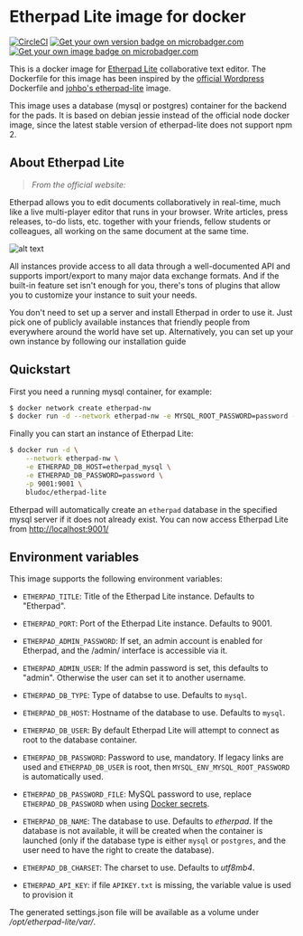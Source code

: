 # Etherpad Lite image for docker
[![CircleCI](https://circleci.com/gh/BjoernLudwigPTB/dockerfiles/tree/latest.svg?style=shield)](https://circleci.com/gh/BjoernLudwigPTB/dockerfiles/tree/latest)
[![Get your own version badge on microbadger.com](https://images.microbadger.com/badges/version/bludoc/etherpad-lite:latest.svg)](https://microbadger.com/images/bludoc/etherpad-lite:latest)
[![Get your own image badge on microbadger.com](https://images.microbadger.com/badges/image/bludoc/etherpad-lite:latest.svg)](https://microbadger.com/images/bludoc/etherpad-lite:latest)

This is a docker image for [Etherpad Lite](http://etherpad.org/)
collaborative text editor. The Dockerfile for this image has been
inspired by the
[official Wordpress](https://registry.hub.docker.com/_/wordpress/)
Dockerfile and
[johbo's etherpad-lite](https://registry.hub.docker.com/u/johbo/etherpad-lite/)
image.

This image uses a database (mysql or postgres) container for the backend for
the pads. It is based on debian jessie instead of the official node docker
image, since the latest stable version of etherpad-lite does not support npm 2.

## About Etherpad Lite

> *From the official website:*

Etherpad allows you to edit documents collaboratively in real-time, much like a live multi-player editor that runs in your browser. Write articles, press releases, to-do lists, etc. together with your friends, fellow students or colleagues, all working on the same document at the same time.

![alt text](http://i.imgur.com/zYrGkg3.gif "Etherpad in action on PrimaryPad")

All instances provide access to all data through a well-documented API and supports import/export to many major data exchange formats. And if the built-in feature set isn't enough for you, there's tons of plugins that allow you to customize your instance to suit your needs.

You don't need to set up a server and install Etherpad in order to use it. Just pick one of publicly available instances that friendly people from everywhere around the world have set up. Alternatively, you can set up your own instance by following our installation guide

## Quickstart

First you need a running mysql container, for example:

```bash
$ docker network create etherpad-nw
$ docker run -d --network etherpad-nw -e MYSQL_ROOT_PASSWORD=password --name etherpad_mysql mysql
```

Finally you can start an instance of Etherpad Lite:

```bash
$ docker run -d \
    --network etherpad-nw \
    -e ETHERPAD_DB_HOST=etherpad_mysql \
    -e ETHERPAD_DB_PASSWORD=password \
    -p 9001:9001 \
    bludoc/etherpad-lite
```

Etherpad will automatically create an `etherpad` database in the specified mysql
server if it does not already exist.
You can now access Etherpad Lite from [http://localhost:9001/](http://localhost:9001/)

## Environment variables

This image supports the following environment variables:

*   `ETHERPAD_TITLE`: Title of the Etherpad Lite instance. Defaults to "Etherpad".
*   `ETHERPAD_PORT`: Port of the Etherpad Lite instance. Defaults to 9001.

*   `ETHERPAD_ADMIN_PASSWORD`: If set, an admin account is enabled for Etherpad,
and the /admin/ interface is accessible via it.
*   `ETHERPAD_ADMIN_USER`: If the admin password is set, this defaults to "admin".
Otherwise the user can set it to another username.

*   `ETHERPAD_DB_TYPE`: Type of databse to use. Defaults to `mysql`.
*   `ETHERPAD_DB_HOST`: Hostname of the database to use. Defaults to `mysql`.
*   `ETHERPAD_DB_USER`: By default Etherpad Lite will attempt to connect as root
to the database container.
*   `ETHERPAD_DB_PASSWORD`: Password to use, mandatory. If legacy links
are used and `ETHERPAD_DB_USER` is root, then `MYSQL_ENV_MYSQL_ROOT_PASSWORD` is
automatically used.
*   `ETHERPAD_DB_PASSWORD_FILE`: MySQL password to use, replace `ETHERPAD_DB_PASSWORD`
when using [Docker secrets](https://docs.docker.com/engine/swarm/secrets/).
*   `ETHERPAD_DB_NAME`: The database to use. Defaults to *etherpad*. If the
database is not available, it will be created when the container is launched
(only if the database type is either `mysql` or `postgres`, and the user need to
have the right to create the database).
*   `ETHERPAD_DB_CHARSET`: The charset to use. Defaults to *utf8mb4*.
*   `ETHERPAD_API_KEY`: if file `APIKEY.txt` is missing, the variable value is used to provision it

The generated settings.json file will be available as a volume under
*/opt/etherpad-lite/var/*.
